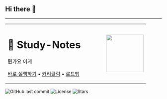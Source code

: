 ## Hi there 👋

<!--
**boadt/boadt** is a ✨ _special_ ✨ repository because its `README.md` (this file) appears on your GitHub profile.

Here are some ideas to get you started:

- 🔭 I’m currently working on ...
- 🌱 I’m currently learning ...
- 👯 I’m looking to collaborate on ...
- 🤔 I’m looking for help with ...
- 💬 Ask me about ...
- 📫 How to reach me: ...
- 😄 Pronouns: ...
- ⚡ Fun fact: ...
-->

---
<table>
  <tr>
    <td width="70%">
      <h1>🚀 Study-Notes</h1>
      <p>뭔가요 이게</p>
      <p>
        <a href="#quick-start">바로 실행하기</a> •
        <a href="#curriculum">커리큘럼</a> •
        <a href="#roadmap">로드맵</a>
      </p>
    </td>
    <td align="center">
      <img src="docs/img/logo.svg" width="120"/>
    </td>
  </tr>
</table>

![GitHub last commit](https://img.shields.io/github/last-commit/boadt/study-notes?style=flat-square)
![License](https://img.shields.io/github/license/boadt/study-notes?style=flat-square)
![Stars](https://img.shields.io/github/stars/boadt/study-notes?style=social)


